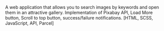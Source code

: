 A web application that allows you to search images by keywords and open them in an attractive gallery. Implementation of Pixabay API, Load More button, Scroll to top button, success/failure notifications. [HTML, SCSS, JavaScript, API, Parcel]
